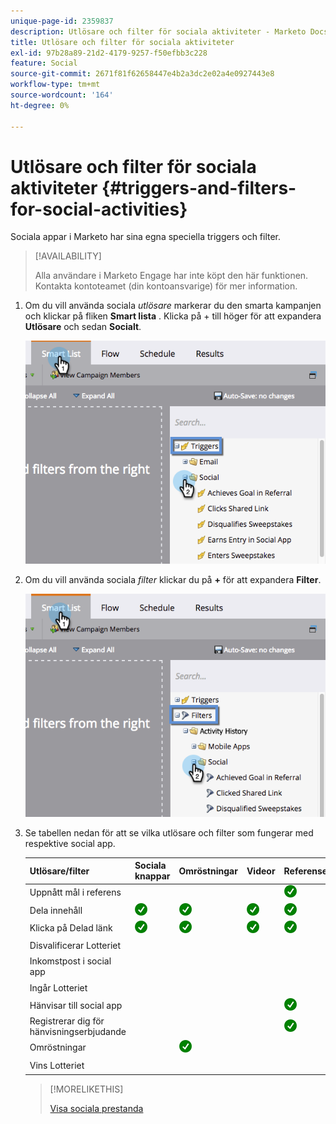 ```yaml
---
unique-page-id: 2359837
description: Utlösare och filter för sociala aktiviteter - Marketo Docs - Produktdokumentation
title: Utlösare och filter för sociala aktiviteter
exl-id: 97b28a89-21d2-4179-9257-f50efbb3c228
feature: Social
source-git-commit: 2671f81f62658447e4b2a3dc2e02a4e0927443e8
workflow-type: tm+mt
source-wordcount: '164'
ht-degree: 0%

---
```


# Utlösare och filter för sociala aktiviteter {#triggers-and-filters-for-social-activities}

Sociala appar i Marketo har sina egna speciella triggers och filter.

>[!AVAILABILITY]
>
>Alla användare i Marketo Engage har inte köpt den här funktionen. Kontakta kontoteamet (din kontoansvarige) för mer information.

1. Om du vill använda sociala _utlösare_ markerar du den smarta kampanjen och klickar på fliken **Smart lista** . Klicka på + till höger för att expandera **Utlösare** och sedan **Socialt**.

   ![](assets/image2015-4-23-11-22-39.png)

1. Om du vill använda sociala _filter_ klickar du på **+** för att expandera **Filter**.

   ![](assets/two-282-29.png)

1. Se tabellen nedan för att se vilka utlösare och filter som fungerar med respektive social app.

   | Utlösare/filter | Sociala knappar | Omröstningar | Videor | Referenserbjudanden | Dragningar |
   |---|---|---|---|---|---|
   | Uppnått mål i referens |  |  |  | ![(tick)](assets/check.png) | |
   | Dela innehåll | ![(tick)](assets/check.png) | ![(tick)](assets/check.png) | ![(tick)](assets/check.png) | ![(tick)](assets/check.png) | ![(tick)](assets/check.png) |
   | Klicka på Delad länk | ![(tick)](assets/check.png) | ![(tick)](assets/check.png) | ![(tick)](assets/check.png) | ![(tick)](assets/check.png) | ![(tick)](assets/check.png) |
   | Disvalificerar Lotteriet |  |  |  |  | ![(tick)](assets/check.png) |
   | Inkomstpost i social app |  |  |  |  | ![(tick)](assets/check.png) |
   | Ingår Lotteriet |  |  |  |  | ![(tick)](assets/check.png) |
   | Hänvisar till social app |  |  |  | ![(tick)](assets/check.png) | ![(tick)](assets/check.png) |
   | Registrerar dig för hänvisningserbjudande |  |  |  | ![(tick)](assets/check.png) |  |
   | Omröstningar |  | ![(tick)](assets/check.png) |  |  |  |
   | Vins Lotteriet |  |  |  |  | ![(tick)](assets/check.png) |

   >[!MORELIKETHIS]
   >
   >[Visa sociala prestanda](/help/marketo/product-docs/demand-generation/social/social-functions/view-social-performance.md)
